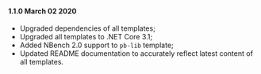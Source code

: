 #### 1.1.0 March 02 2020 ####

- Upgraded dependencies of all templates;
- Upgraded all templates to .NET Core 3.1;
- Added NBench 2.0 support to `pb-lib` template;
- Updated README documentation to accurately reflect latest content of all templates.